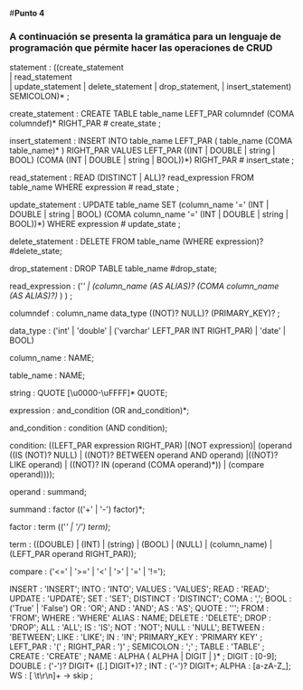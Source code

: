 #**Punto 4**

### **A continuación se presenta la gramática para un lenguaje de programación que pérmite hacer las operaciones de CRUD**

statement :  ((create_statement  
            | read_statement  
            | update_statement
            | delete_statement
            | drop_statement,
            | insert_statement)
            SEMICOLON)*
            ;

create_statement : CREATE TABLE table_name LEFT_PAR columndef (COMA columndef)* RIGHT_PAR # create_state
                ;

insert_statement :  INSERT INTO table_name LEFT_PAR ( table_name (COMA table_name)* ) RIGHT_PAR
                VALUES LEFT_PAR ((INT | DOUBLE | string | BOOL) (COMA (INT | DOUBLE | string | BOOL))*) RIGHT_PAR # insert_state
                ;  

read_statement : READ (DISTINCT | ALL)? read_expression FROM table_name WHERE expression # read_state
                ;

update_statement : UPDATE table_name SET
                (column_name '=' (INT | DOUBLE | string | BOOL) (COMA column_name '=' (INT | DOUBLE | string | BOOL))*)
                WHERE expression # update_state
                ;

delete_statement : DELETE FROM table_name (WHERE expression)? #delete_state;

drop_statement : DROP TABLE table_name #drop_state;

read_expression : ('*' | (column_name (AS ALIAS)? (COMA column_name (AS ALIAS)?)* ) )
                ;

columndef : column_name data_type ((NOT)? NULL)? (PRIMARY_KEY)?
                ;

data_type : ('int' | 'double' | ('varchar' LEFT_PAR INT RIGHT_PAR) | 'date' | BOOL)                 

column_name : NAME;

table_name : NAME;

string : QUOTE [\u0000-\uFFFF]* QUOTE;

expression : and_condition (OR and_condition)*;

and_condition : condition (AND condition);

condition: ((LEFT_PAR expression RIGHT_PAR)
        |(NOT expression)|
        (operand ((IS (NOT)? NULL) | ((NOT)? BETWEEN operand AND operand)
        |((NOT)? LIKE operand) | ((NOT)? IN (operand (COMA operand)*))
        | (compare operand))));

operand : summand;

summand : factor (('+' | '-') factor)*;

factor : term (('*' | '/') term)*;

term : ((DOUBLE) | (INT) | (string) | (BOOL) | (NULL) | (column_name) | (LEFT_PAR operand RIGHT_PAR));

compare : ('<=' | '>=' | '<' | '>' | '=' | '!=');


INSERT : 'INSERT';
INTO : 'INTO';
VALUES : 'VALUES';
READ : 'READ';
UPDATE : 'UPDATE';
SET : 'SET';
DISTINCT : 'DISTINCT';
COMA : ',';
BOOL : ('True' | 'False')
OR : 'OR';
AND : 'AND';
AS : 'AS';
QUOTE : '\'';
FROM : 'FROM';
WHERE : 'WHERE'
ALIAS : NAME;
DELETE : 'DELETE';
DROP : 'DROP';
ALL : 'ALL';
IS : 'IS';
NOT : 'NOT';
NULL : 'NULL';
BETWEEN : 'BETWEEN';
LIKE : 'LIKE';
IN : 'IN';
PRIMARY_KEY : 'PRIMARY KEY' ;
LEFT_PAR : '(' ;
RIGHT_PAR : ')' ;
SEMICOLON : ';' ;
TABLE : 'TABLE' ;
CREATE : 'CREATE' ;
NAME : ALPHA ( ALPHA | DIGIT | )* ;
DIGIT : [0-9];
DOUBLE : ('-')? DIGIT+ ([.] DIGIT+)? ;
INT : ('-')? DIGIT+;
ALPHA : [a-zA-Z_];
WS : [ \t\r\n]+ -> skip ; 